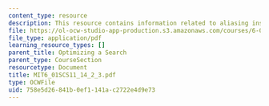 ```yaml
---
content_type: resource
description: This resource contains information related to aliasing instances.
file: https://ol-ocw-studio-app-production.s3.amazonaws.com/courses/6-01sc-introduction-to-electrical-engineering-and-computer-science-i-spring-2011/758e5d26841b0ef1141ac2722e4d9e73_MIT6_01SCS11_14_2_3.pdf
file_type: application/pdf
learning_resource_types: []
parent_title: Optimizing a Search
parent_type: CourseSection
resourcetype: Document
title: MIT6_01SCS11_14_2_3.pdf
type: OCWFile
uid: 758e5d26-841b-0ef1-141a-c2722e4d9e73
---
```

